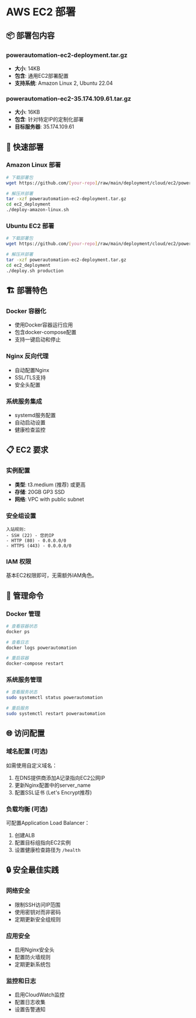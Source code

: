 # AWS EC2 部署

## 📦 部署包内容

### powerautomation-ec2-deployment.tar.gz
- **大小**: 14KB
- **包含**: 通用EC2部署配置
- **支持系统**: Amazon Linux 2, Ubuntu 22.04

### powerautomation-ec2-35.174.109.61.tar.gz
- **大小**: 16KB
- **包含**: 针对特定IP的定制化部署
- **目标服务器**: 35.174.109.61

## 🚀 快速部署

### Amazon Linux 部署
```bash
# 下载部署包
wget https://github.com/[your-repo]/raw/main/deployment/cloud/ec2/powerautomation-ec2-deployment.tar.gz

# 解压并部署
tar -xzf powerautomation-ec2-deployment.tar.gz
cd ec2_deployment
./deploy-amazon-linux.sh
```

### Ubuntu EC2 部署
```bash
# 下载部署包
wget https://github.com/[your-repo]/raw/main/deployment/cloud/ec2/powerautomation-ec2-deployment.tar.gz

# 解压并部署
tar -xzf powerautomation-ec2-deployment.tar.gz
cd ec2_deployment
./deploy.sh production
```

## 🏗️ 部署特色

### Docker 容器化
- 使用Docker容器运行应用
- 包含docker-compose配置
- 支持一键启动和停止

### Nginx 反向代理
- 自动配置Nginx
- SSL/TLS支持
- 安全头配置

### 系统服务集成
- systemd服务配置
- 自动启动设置
- 健康检查监控

## 📋 EC2 要求

### 实例配置
- **类型**: t3.medium (推荐) 或更高
- **存储**: 20GB GP3 SSD
- **网络**: VPC with public subnet

### 安全组设置
```
入站规则:
- SSH (22) - 您的IP
- HTTP (80) - 0.0.0.0/0
- HTTPS (443) - 0.0.0.0/0
```

### IAM 权限
基本EC2权限即可，无需额外IAM角色。

## 🔧 管理命令

### Docker 管理
```bash
# 查看容器状态
docker ps

# 查看日志
docker logs powerautomation

# 重启容器
docker-compose restart
```

### 系统服务管理
```bash
# 查看服务状态
sudo systemctl status powerautomation

# 重启服务
sudo systemctl restart powerautomation
```

## 🌐 访问配置

### 域名配置 (可选)
如需使用自定义域名：
1. 在DNS提供商添加A记录指向EC2公网IP
2. 更新Nginx配置中的server_name
3. 配置SSL证书 (Let's Encrypt推荐)

### 负载均衡 (可选)
可配置Application Load Balancer：
1. 创建ALB
2. 配置目标组指向EC2实例
3. 设置健康检查路径为 `/health`

## 🔒 安全最佳实践

### 网络安全
- 限制SSH访问IP范围
- 使用密钥对而非密码
- 定期更新安全组规则

### 应用安全
- 启用Nginx安全头
- 配置防火墙规则
- 定期更新系统包

### 监控和日志
- 启用CloudWatch监控
- 配置日志收集
- 设置告警通知

